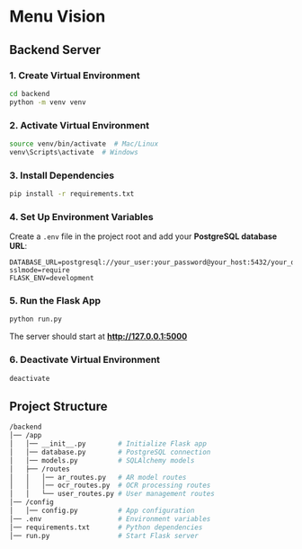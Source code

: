# Menu Vision

## Backend Server

### **1. Create Virtual Environment**
```sh
cd backend
python -m venv venv 
```

### **2. Activate Virtual Environment**
```sh
source venv/bin/activate  # Mac/Linux
venv\Scripts\activate  # Windows
```

### **3. Install Dependencies**
```sh
pip install -r requirements.txt
```

### **4. Set Up Environment Variables**
Create a `.env` file in the project root and add your **PostgreSQL database URL**:
```
DATABASE_URL=postgresql://your_user:your_password@your_host:5432/your_database?sslmode=require
FLASK_ENV=development
```

### **5. Run the Flask App**
```sh
python run.py
```
The server should start at **http://127.0.0.1:5000** 

### **6. Deactivate Virtual Environment**
```sh
deactivate
```


## **Project Structure**
```sh
/backend
│── /app
│   │── __init__.py        # Initialize Flask app
│   │── database.py        # PostgreSQL connection
│   │── models.py          # SQLAlchemy models
│   ├── /routes
│   │   │── ar_routes.py   # AR model routes
│   │   │── ocr_routes.py  # OCR processing routes
│   │   └── user_routes.py # User management routes
│── /config
│   │── config.py          # App configuration
│── .env                   # Environment variables
│── requirements.txt       # Python dependencies
│── run.py                 # Start Flask server
```